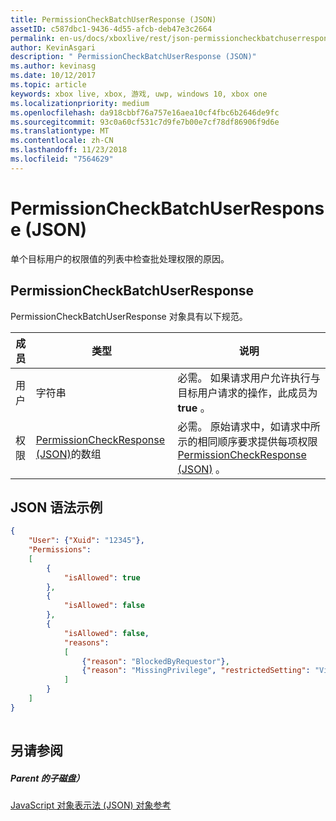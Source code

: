 ```yaml
---
title: PermissionCheckBatchUserResponse (JSON)
assetID: c587dbc1-9436-4d55-afcb-deb47e3c2664
permalink: en-us/docs/xboxlive/rest/json-permissioncheckbatchuserresponse.html
author: KevinAsgari
description: " PermissionCheckBatchUserResponse (JSON)"
ms.author: kevinasg
ms.date: 10/12/2017
ms.topic: article
keywords: xbox live, xbox, 游戏, uwp, windows 10, xbox one
ms.localizationpriority: medium
ms.openlocfilehash: da918cbbf76a757e16aea10cf4fbc6b2646de9fc
ms.sourcegitcommit: 93c0a60cf531c7d9fe7b00e7cf78df86906f9d6e
ms.translationtype: MT
ms.contentlocale: zh-CN
ms.lasthandoff: 11/23/2018
ms.locfileid: "7564629"
---
```

# <a name="permissioncheckbatchuserresponse-json"></a>PermissionCheckBatchUserResponse (JSON)
单个目标用户的权限值的列表中检查批处理权限的原因。 
<a id="ID4EN"></a>

 
## <a name="permissioncheckbatchuserresponse"></a>PermissionCheckBatchUserResponse
 
PermissionCheckBatchUserResponse 对象具有以下规范。
 
| 成员| 类型| 说明| 
| --- | --- | --- | 
| 用户| 字符串| 必需。 如果请求用户允许执行与目标用户请求的操作，此成员为<b>true</b> 。| 
| 权限| [PermissionCheckResponse (JSON)](json-permissioncheckresponse.md)的数组| 必需。 原始请求中，如请求中所示的相同顺序要求提供每项权限[PermissionCheckResponse (JSON)](json-permissioncheckresponse.md) 。| 
  
<a id="ID4E4B"></a>

 
## <a name="sample-json-syntax"></a>JSON 语法示例
 

```json
{
    "User": {"Xuid": "12345"},
    "Permissions":
    [
        {
            "isAllowed": true
        },
        {
            "isAllowed": false
        },
        {
            "isAllowed": false,
            "reasons":
            [
                {"reason": "BlockedByRequestor"},
                {"reason": "MissingPrivilege", "restrictedSetting": "VideoCommunications"}
            ]
        }
    ]
}
    
```

  
<a id="ID4EGC"></a>

 
## <a name="see-also"></a>另请参阅
 
<a id="ID4EIC"></a>

 
##### <a name="parent"></a>Parent 的子磁盘） 

[JavaScript 对象表示法 (JSON) 对象参考](atoc-xboxlivews-reference-json.md)

   